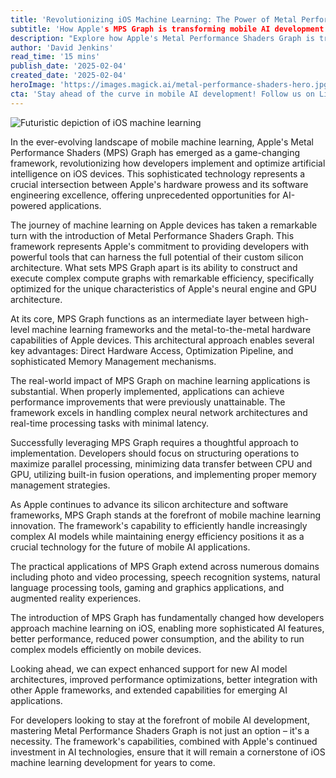 ```yaml
---
title: 'Revolutionizing iOS Machine Learning: The Power of Metal Performance Shaders Graph'
subtitle: 'How Apple's MPS Graph is transforming mobile AI development'
description: "Explore how Apple's Metal Performance Shaders Graph is transforming iOS machine learning development by offering unprecedented optimization and performance capabilities. Learn about Apple's framework that allows developers to leverage the full potential of Apple's hardware for complex AI models."
author: 'David Jenkins'
read_time: '15 mins'
publish_date: '2025-02-04'
created_date: '2025-02-04'
heroImage: 'https://images.magick.ai/metal-performance-shaders-hero.jpg'
cta: 'Stay ahead of the curve in mobile AI development! Follow us on LinkedIn for regular updates on Metal Performance Shaders Graph and other cutting-edge iOS technologies that are shaping the future of mobile applications.'
---
```


![Futuristic depiction of iOS machine learning](https://i.magick.ai/PIXE/1738702278039_magick_img.webp)

In the ever-evolving landscape of mobile machine learning, Apple's Metal Performance Shaders (MPS) Graph has emerged as a game-changing framework, revolutionizing how developers implement and optimize artificial intelligence on iOS devices. This sophisticated technology represents a crucial intersection between Apple's hardware prowess and its software engineering excellence, offering unprecedented opportunities for AI-powered applications.

The journey of machine learning on Apple devices has taken a remarkable turn with the introduction of Metal Performance Shaders Graph. This framework represents Apple's commitment to providing developers with powerful tools that can harness the full potential of their custom silicon architecture. What sets MPS Graph apart is its ability to construct and execute complex compute graphs with remarkable efficiency, specifically optimized for the unique characteristics of Apple's neural engine and GPU architecture.

At its core, MPS Graph functions as an intermediate layer between high-level machine learning frameworks and the metal-to-the-metal hardware capabilities of Apple devices. This architectural approach enables several key advantages: Direct Hardware Access, Optimization Pipeline, and sophisticated Memory Management mechanisms.

The real-world impact of MPS Graph on machine learning applications is substantial. When properly implemented, applications can achieve performance improvements that were previously unattainable. The framework excels in handling complex neural network architectures and real-time processing tasks with minimal latency.

Successfully leveraging MPS Graph requires a thoughtful approach to implementation. Developers should focus on structuring operations to maximize parallel processing, minimizing data transfer between CPU and GPU, utilizing built-in fusion operations, and implementing proper memory management strategies.

As Apple continues to advance its silicon architecture and software frameworks, MPS Graph stands at the forefront of mobile machine learning innovation. The framework's capability to efficiently handle increasingly complex AI models while maintaining energy efficiency positions it as a crucial technology for the future of mobile AI applications.

The practical applications of MPS Graph extend across numerous domains including photo and video processing, speech recognition systems, natural language processing tools, gaming and graphics applications, and augmented reality experiences.

The introduction of MPS Graph has fundamentally changed how developers approach machine learning on iOS, enabling more sophisticated AI features, better performance, reduced power consumption, and the ability to run complex models efficiently on mobile devices.

Looking ahead, we can expect enhanced support for new AI model architectures, improved performance optimizations, better integration with other Apple frameworks, and extended capabilities for emerging AI applications.

For developers looking to stay at the forefront of mobile AI development, mastering Metal Performance Shaders Graph is not just an option – it's a necessity. The framework's capabilities, combined with Apple's continued investment in AI technologies, ensure that it will remain a cornerstone of iOS machine learning development for years to come.